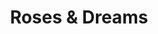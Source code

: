 ---
title: "Roses & Dreams"
url: /general-san-martin/roses-und-dreams/
shop: centro de jardinería
---